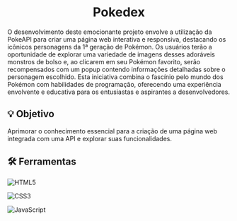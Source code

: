 
# <div align="center"> Pokedex  </div>

O desenvolvimento deste emocionante projeto envolve a utilização da PokeAPI para criar uma página web interativa e responsiva, destacando os icônicos personagens da 1ª geração de Pokémon. Os usuários terão a oportunidade de explorar uma variedade de imagens desses adoráveis monstros de bolso e, ao clicarem em seu Pokémon favorito, serão recompensados com um popup contendo informações detalhadas sobre o personagem escolhido. Esta iniciativa combina o fascínio pelo mundo dos Pokémon com habilidades de programação, oferecendo uma experiência envolvente e educativa para os entusiastas e aspirantes a desenvolvedores.

## 💡 Objetivo
Aprimorar o conhecimento essencial para a criação de uma página web integrada com uma API e explorar suas funcionalidades.

## 🛠 Ferramentas
![HTML5](https://img.shields.io/badge/HTML5-000?style=for-the-badge&logo=html5)

![CSS3](https://img.shields.io/badge/CSS3-000?style=for-the-badge&logo=css3&logoColor=264CE4)

![JavaScript](https://img.shields.io/badge/JavaScript-000?style=for-the-badge&logo=javascript)
